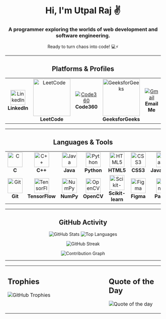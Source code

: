 <div align="center">

<h1>Hi, I'm Utpal Raj ✌️</h1>
<h3>A programmer exploring the worlds of web development and software engineering.</h3>
<p>Ready to turn chaos into code! 💻⚡</p>

---

<h2>Platforms & Profiles</h2>
<table width="100%" cellpadding="10">
  <tr>
    <td align="center" width="20%">
      <a href="https://www.linkedin.com/in/utpalraj0916/" target="_blank">
        <img src="https://cdn.jsdelivr.net/gh/devicons/devicon/icons/linkedin/linkedin-original.svg" width="48" height="48" alt="LinkedIn" />
      </a>
      <br><strong>LinkedIn</strong>
    </td>
    <td align="center" width="20%">
      <a href="https://leetcode.com/u/raj_1609utpal/" target="_blank">
        <img src="https://assets.leetcode.com/static_assets/public/images/LeetCode_logo_rvs.png" width="120" alt="LeetCode" />
      </a>
      <br><strong>LeetCode</strong>
    </td>
    <td align="center" width="20%">
      <a href="https://www.naukri.com/code360/profile/raj_utpal1609" target="_blank">
        <img src="https://img.shields.io/badge/Code360-282828?style=for-the-badge&logo=CodingNinjas&logoColor=DD6C00" alt="Code360" />
      </a>
      <br><strong>Code360</strong>
    </td>
    <td align="center" width="20%">
      <a href="https://www.geeksforgeeks.org/user/utpalraxs5e/" target="_blank">
        <img src="https://media.geeksforgeeks.org/wp-content/cdn-uploads/20190710102234/download3.png" width="120" alt="GeeksforGeeks" />
      </a>
      <br><strong>GeeksforGeeks</strong>
    </td>
    <td align="center" width="20%">
      <a href="mailto:utpalraj1609@gmail.com">
        <img src="https://img.shields.io/badge/Gmail-EA4335?style=for-the-badge&logo=gmail&logoColor=white" alt="Gmail"/>
      </a>
      <br><strong>Email Me</strong>
    </td>
  </tr>
</table>

---

<h2>Languages & Tools</h2>
<table width="100%" cellpadding="10">
  <tr>
    <td align="center" width="12.5%"><img src="https://cdn.jsdelivr.net/gh/devicons/devicon/icons/c/c-original.svg" width="48" height="48" alt="C" /><br><strong>C</strong></td>
    <td align="center" width="12.5%"><img src="https://cdn.jsdelivr.net/gh/devicons/devicon/icons/cplusplus/cplusplus-original.svg" width="48" height="48" alt="C++" /><br><strong>C++</strong></td>
    <td align="center" width="12.5%"><img src="https://cdn.jsdelivr.net/gh/devicons/devicon/icons/java/java-original.svg" width="48" height="48" alt="Java" /><br><strong>Java</strong></td>
    <td align="center" width="12.5%"><img src="https://cdn.jsdelivr.net/gh/devicons/devicon/icons/python/python-original.svg" width="48" height="48" alt="Python" /><br><strong>Python</strong></td>
    <td align="center" width="12.5%"><img src="https://cdn.jsdelivr.net/gh/devicons/devicon/icons/html5/html5-original.svg" width="48" height="48" alt="HTML5" /><br><strong>HTML5</strong></td>
    <td align="center" width="12.5%"><img src="https://cdn.jsdelivr.net/gh/devicons/devicon/icons/css3/css3-original.svg" width="48" height="48" alt="CSS3" /><br><strong>CSS3</strong></td>
    <td align="center" width="12.5%"><img src="https://cdn.jsdelivr.net/gh/devicons/devicon/icons/javascript/javascript-original.svg" width="48" height="48" alt="JavaScript" /><br><strong>JavaScript</strong></td>
    <td align="center" width="12.5%"><img src="https://cdn.jsdelivr.net/gh/devicons/devicon/icons/postgresql/postgresql-original.svg" width="48" height="48" alt="SQL" /><br><strong>SQL</strong></td>
  </tr>
  <tr>
    <td align="center" width="12.5%"><img src="https://cdn.jsdelivr.net/gh/devicons/devicon/icons/git/git-original.svg" width="48" height="48" alt="Git" /><br><strong>Git</strong></td>
    <td align="center" width="12.5%"><img src="https://cdn.jsdelivr.net/gh/devicons/devicon/icons/tensorflow/tensorflow-original.svg" width="48" height="48" alt="TensorFlow" /><br><strong>TensorFlow</strong></td>
    <td align="center" width="12.5%"><img src="https://cdn.jsdelivr.net/gh/devicons/devicon/icons/numpy/numpy-original.svg" width="48" height="48" alt="NumPy" /><br><strong>NumPy</strong></td>
    <td align="center" width="12.5%"><img src="https://cdn.jsdelivr.net/gh/devicons/devicon/icons/opencv/opencv-original.svg" width="48" height="48" alt="OpenCV" /><br><strong>OpenCV</strong></td>
    <td align="center" width="12.5%"><img src="https://cdn.jsdelivr.net/gh/devicons/devicon/icons/scikitlearn/scikitlearn-original.svg" width="48" height="48" alt="Scikit-learn" /><br><strong>Scikit-learn</strong></td>
    <td align="center" width="12.5%"><img src="https://cdn.jsdelivr.net/gh/devicons/devicon/icons/figma/figma-original.svg" width="48" height="48" alt="Figma" /><br><strong>Figma</strong></td>
    <td align="center" width="12.5%"><img src="https://cdn.jsdelivr.net/gh/devicons/devicon/icons/pandas/pandas-original.svg" width="48" height="48" alt="Pandas" /><br><strong>Pandas</strong></td>
    <td align="center" width="12.5%"><img src="https://cdn.jsdelivr.net/gh/devicons/devicon/icons/pytorch/pytorch-original.svg" width="48" height="48" alt="PyTorch" /><br><strong>PyTorch</strong></td>
  </tr>
</table>

---

<h2>GitHub Activity</h2>
<p>
  <img src="https://github-readme-stats.vercel.app/api?username=utpal16raj09&theme=gruvbox_dark&hide_border=true&include_all_commits=true&count_private=false" alt="GitHub Stats"/>
  <img src="https://github-readme-stats.vercel.app/api/top-langs/?username=utpal16raj09&theme=gruvbox_dark&hide_border=true&include_all_commits=true&count_private=false&layout=compact" alt="Top Languages"/>
</p>
<p>
  <img src="https://github-readme-streak-stats.herokuapp.com/?user=utpal16raj09&theme=gruvbox_dark&hide_border=true" alt="GitHub Streak"/>
</p>
<p>
  <img src="https://github-readme-activity-graph.vercel.app/graph?username=utpal16raj09&bg_color=282828&color=b8bb26&line=b8bb26&point=b8bb26&area=true&hide_border=true" alt="Contribution Graph"/>
</p>

---

<table width="100%">
  <tr>
    <td width="65%" valign="top">
      <h2>Trophies</h2>
      <p><img src="https://github-profile-trophy.vercel.app/?username=utpal16raj09&theme=gruvbox&no-frame=true&no-bg=true&margin-w=4" alt="GitHub Trophies"/></p>
    </td>
    <td width="35%" valign="top">
      <h2>Quote of the Day</h2>
      <p><img src="https://quotes-github-readme.vercel.app/api?type=vertical&theme=gruvbox" alt="Quote of the day"/></p>
    </td>
  </tr>
</table>


</div>
